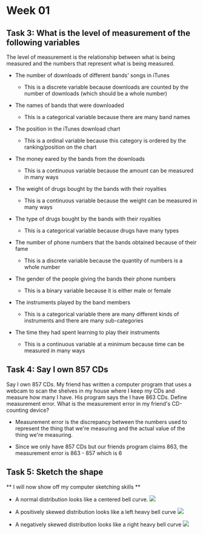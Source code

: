 # Week 01

## Task 3: What is the level of measurement of the following variables

The level of measurement is the relationship between what is being
measured and the numbers that represent what is being measured.

- The number of downloads of different bands' songs in iTunes
  - This is a discrete variable because downloads are counted by
    the number of downloads (which should be a whole number)

- The names of bands that were downloaded
  - This is a categorical variable because there are many band names

- The position in the iTunes download chart
  - This is a ordinal variable because this category is ordered
    by the ranking/position on the chart

- The money eared by the bands from the downloads
  - This is a continuous variable because the amount can be measured
    in many ways

- The weight of drugs bought by the bands with their royalties
  - This is a continuous variable because the weight can be measured
    in many ways

- The type of drugs bought by the bands with their royalties
  - This is a categorical variable because drugs have many types

- The number of phone numbers that the bands obtained because of their fame
  - This is a discrete variable because the quantity of numbers is a whole number

- The gender of the people giving the bands their phone numbers
  - This is a binary variable because it is either male or female

- The instruments played by the band members
  - This is a categorical variable there are many different kinds of
    instruments and there are many sub-categories

- The time they had spent learning to play their instruments
  - This is a continuous variable at a minimum because time can be
    measured in many ways

## Task 4: Say I own 857 CDs

Say I own 857 CDs. My friend has written a computer program that uses a webcam
to scan the shelves in my house where I keep my CDs and measure how many I have.
His program says the I have 863 CDs. Define measurement error. What is the
measurement error in my friend's CD-counting device?

- Measurement error is the discrepancy between the numbers used to represent the
  thing that we're measuring and the actual value of the thing we're measuring.

- Since we only have 857 CDs but our friends program claims 863, the measurement
  error is 863 - 857 which is 6

## Task 5: Sketch the shape

** I will now show off my computer sketching skills **

- A normal distribution looks like a centered bell curve. 
![](normal-dist.png)

- A positively skewed distribution looks like a left heavy bell curve
![](positive-dist.png)

- A negatively skewed distribution looks like a right heavy bell curve
![](negative-dist.png)
